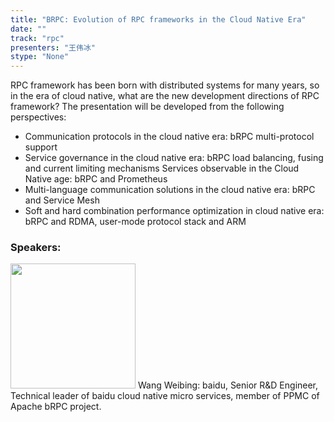 ```yaml
---
title: "BRPC: Evolution of RPC frameworks in the Cloud Native Era"
date: "" 
track: "rpc"
presenters: "王伟冰"
stype: "None"
---
```

RPC framework has been born with distributed systems for many years, so in the era of cloud native, what are the new development directions of RPC framework? The presentation will be developed from the following perspectives:
* Communication protocols in the cloud native era: bRPC multi-protocol support
* Service governance in the cloud native era: bRPC load balancing, fusing and current limiting mechanisms
Services observable in the Cloud Native age: bRPC and Prometheus
* Multi-language communication solutions in the cloud native era: bRPC and Service Mesh
* Soft and hard combination performance optimization in cloud native era: bRPC and RDMA, user-mode protocol stack and ARM
 ### Speakers: 
 <img src="images/speaker/1051.png" width="200" />
 Wang Weibing: baidu, Senior R&D Engineer, Technical leader of baidu cloud native micro services, member of PPMC of Apache bRPC project.
 